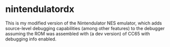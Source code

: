 # nintendulatordx
This is my modified version of the Nintendulator NES emulator, which adds source-level debugging capabilities (among other features) to the debugger assuming the ROM was assembled with (a dev version) of CC65 with debugging info enabled.
